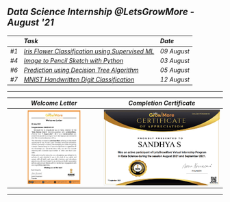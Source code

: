 ## _Data Science  Internship @LetsGrowMore - August '21_
|        | _Task_ | _Date_ |
| ------ | :----| :---------- |
| _#1_ | [_Iris Flower Classification using Supervised ML_](TASKS/%231/Description.md) | _09 August_ |
| _#4_ | [_Image to Pencil Sketch with Python_](TASKS/%234/Description.md) | _03 August_ |
| _#6_ | [_Prediction using Decision Tree Algorithm_](TASKS/%236/Description.md) | _05 August_ 
| _#7_ | [_MNIST Handwritten Digit Classification_](TASKS/%237/Description.md) | _12 August_ 
---
_Welcome Letter_ |  _Completion Certificate_
:-----------------------:|:-------------------------:
<img src="Certificates/WelcomeLetter.jpg" width="60%" height="60%">| ![](Certificates/Certificate.png)
---

